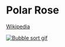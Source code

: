 # Polar Rose

[Wikipedia](https://en.wikipedia.org/wiki/Quicksort)

[![Bubble sort gif](/bubble.gif)](https://nonvegan.github.io/bubble-sorting)
